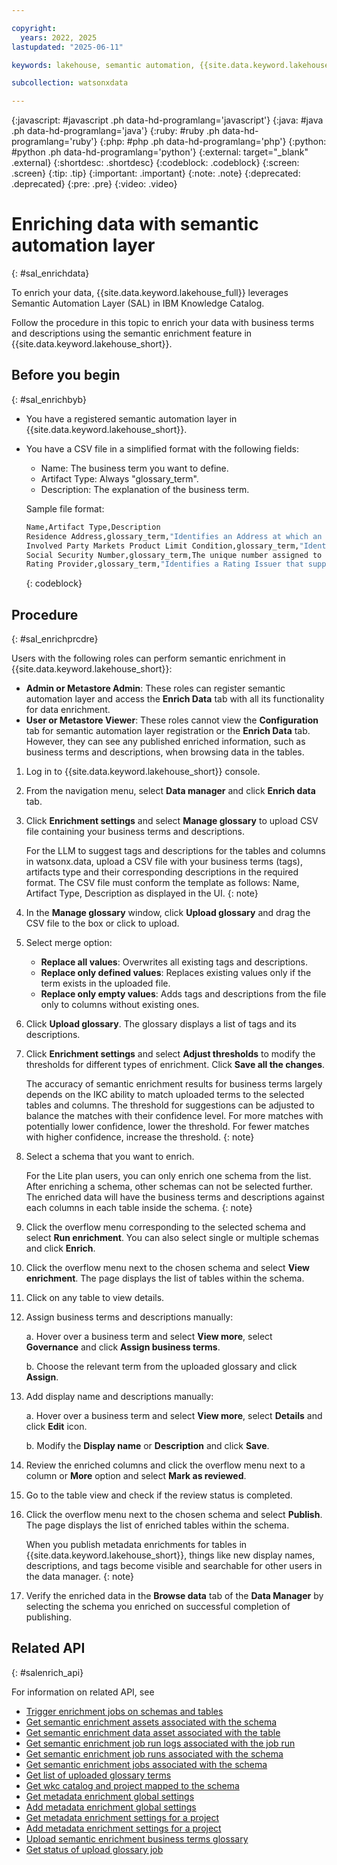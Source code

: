 ```yaml
---

copyright:
  years: 2022, 2025
lastupdated: "2025-06-11"

keywords: lakehouse, semantic automation, {{site.data.keyword.lakehouse_short}}, data enrichment, register

subcollection: watsonxdata

---
```


{:javascript: #javascript .ph data-hd-programlang='javascript'}
{:java: #java .ph data-hd-programlang='java'}
{:ruby: #ruby .ph data-hd-programlang='ruby'}
{:php: #php .ph data-hd-programlang='php'}
{:python: #python .ph data-hd-programlang='python'}
{:external: target="_blank" .external}
{:shortdesc: .shortdesc}
{:codeblock: .codeblock}
{:screen: .screen}
{:tip: .tip}
{:important: .important}
{:note: .note}
{:deprecated: .deprecated}
{:pre: .pre}
{:video: .video}

# Enriching data with semantic automation layer
{: #sal_enrichdata}

To enrich your data, {{site.data.keyword.lakehouse_full}} leverages Semantic Automation Layer (SAL) in IBM Knowledge Catalog.

Follow the procedure in this topic to enrich your data with business terms and descriptions using the semantic enrichment feature in {{site.data.keyword.lakehouse_short}}.

## Before you begin
{: #sal_enrichbyb}

- You have a registered semantic automation layer in {{site.data.keyword.lakehouse_short}}.
- You have a CSV file in a simplified format with the following fields:
   - Name: The business term you want to define.
   - Artifact Type: Always "glossary_term".
   - Description: The explanation of the business term.

   Sample file format:
   ```bash
   Name,Artifact Type,Description
   Residence Address,glossary_term,"Identifies an Address at which an Individual dwells, for example John Doe Resides At 102 Oak Court."
   Involved Party Markets Product Limit Condition,glossary_term,"Identifies a Limit Condition that applies to the Involved Party's marketing of the Product; for example, minimum audience or venues."
   Social Security Number,glossary_term,The unique number assigned to an Individual by a governmental agency for the purposes of qualifying for Social Security benefits.
   Rating Provider,glossary_term,"Identifies a Rating Issuer that supplies the Rating; for example, Credit Agency XYZ Provides Rating For a customer's Credit Risk Rating."
   ```
   {: codeblock}

## Procedure
{: #sal_enrichprcdre}

Users with the following roles can perform semantic enrichment in {{site.data.keyword.lakehouse_short}}:

   - **Admin or Metastore Admin**: These roles can register semantic automation layer and access the **Enrich Data** tab with all its functionality for data enrichment.
   - **User or Metastore Viewer**: These roles cannot view the **Configuration** tab for semantic automation layer registration or the **Enrich Data** tab. However, they can see any published enriched information, such as business terms and descriptions, when browsing data in the tables.

1. Log in to {{site.data.keyword.lakehouse_short}} console.
1. From the navigation menu, select **Data manager** and click **Enrich data** tab.
1. Click **Enrichment settings** and select **Manage glossary** to upload CSV file containing your business terms and descriptions.

   For the LLM to suggest tags and descriptions for the tables and columns in watsonx.data, upload a CSV file with your business terms (tags), artifacts type and their corresponding descriptions in the required format. The CSV file must conform the template as follows: Name, Artifact Type, Description as displayed in the UI.
   {: note}

1. In the **Manage glossary** window, click **Upload glossary** and drag the CSV file to the box or click to upload.
1. Select merge option:

   - **Replace all values**: Overwrites all existing tags and descriptions.
   - **Replace only defined values**: Replaces existing values only if the term exists in the uploaded file.
   - **Replace only empty values**: Adds tags and descriptions from the file only to columns without existing ones.

1. Click **Upload glossary**. The glossary displays a list of tags and its descriptions.
1. Click **Enrichment settings** and select **Adjust thresholds** to modify the thresholds for different types of enrichment. Click **Save all the changes**.

   The accuracy of semantic enrichment results for business terms largely depends on the IKC ability to match uploaded terms to the selected tables and columns. The threshold for suggestions can be adjusted to balance the matches with their confidence level. For more matches with potentially lower confidence, lower the threshold. For fewer matches with higher confidence, increase the threshold.
   {: note}

1. Select a schema that you want to enrich.

   For the Lite plan users, you can only enrich one schema from the list. After enriching a schema, other schemas can not be selected further. The enriched data will have the business terms and descriptions against each columns in each table inside the schema.
   {: note}

1. Click the overflow menu corresponding to the selected schema and select **Run enrichment**. You can also select single or multiple schemas and click **Enrich**.

1. Click the overflow menu next to the chosen schema and select **View enrichment**. The page displays the list of tables within the schema.
1. Click on any table to view details.
1. Assign business terms and descriptions manually:

   a. Hover over a business term and select **View more**, select **Governance** and click **Assign business terms**.

   b. Choose the relevant term from the uploaded glossary and click **Assign**.

1. Add display name and descriptions manually:

   a. Hover over a business term and select **View more**, select **Details** and click **Edit** icon.

   b. Modify the **Display name** or **Description** and click **Save**.

1. Review the enriched columns and click the overflow menu next to a column or **More** option and select **Mark as reviewed**.
1. Go to the table view and check if the review status is completed.
1. Click the overflow menu next to the chosen schema and select **Publish**. The page displays the list of enriched tables within the schema.

   When you publish metadata enrichments for tables in {{site.data.keyword.lakehouse_short}}, things like new display names, descriptions, and tags become visible and searchable for other users in the data manager.
   {: note}

1. Verify the enriched data in the **Browse data** tab of the **Data Manager** by selecting the schema you enriched on successful completion of publishing.

## Related API
{: #salenrich_api}

For information on related API, see
* [Trigger enrichment jobs on schemas and tables](https://cloud.ibm.com/apidocs/watsonxdata#create-sal-integration-enrichment)
* [Get semantic enrichment assets associated with the schema](https://cloud.ibm.com/apidocs/watsonxdata#get-sal-integration-enrichment-assets)
* [Get semantic enrichment data asset associated with the table](https://cloud.ibm.com/apidocs/watsonxdata#get-sal-integration-enrichment-data-asset)
* [Get semantic enrichment job run logs associated with the job run](https://cloud.ibm.com/apidocs/watsonxdata#get-sal-integration-enrichment-job-run-logs)
* [Get semantic enrichment job runs associated with the schema](https://cloud.ibm.com/apidocs/watsonxdata#get-sal-integration-enrichment-job-runs)
* [Get semantic enrichment jobs associated with the schema](https://cloud.ibm.com/apidocs/watsonxdata#get-sal-integration-enrichment-jobs)
* [Get list of uploaded glossary terms](https://cloud.ibm.com/apidocs/watsonxdata#get-sal-integration-glossary-terms)
* [Get wkc catalog and project mapped to the schema](https://cloud.ibm.com/apidocs/watsonxdata#get-sal-integration-mappings)
* [Get metadata enrichment global settings](https://cloud.ibm.com/apidocs/watsonxdata#get-sal-integration-enrichment-global-settings)
* [Add metadata enrichment global settings](https://cloud.ibm.com/apidocs/watsonxdata#create-sal-integration-enrichment-global-settings)
* [Get metadata enrichment settings for a project](https://cloud.ibm.com/apidocs/watsonxdata#get-sal-integration-enrichment-settings)
* [Add metadata enrichment settings for a project](https://cloud.ibm.com/apidocs/watsonxdata#create-sal-integration-enrichment-settings)
* [Upload semantic enrichment business terms glossary](https://cloud.ibm.com/apidocs/watsonxdata#create-sal-integration-upload-glossary)
* [Get status of upload glossary job](https://cloud.ibm.com/apidocs/watsonxdata#get-sal-integration-upload-glossary-status)
